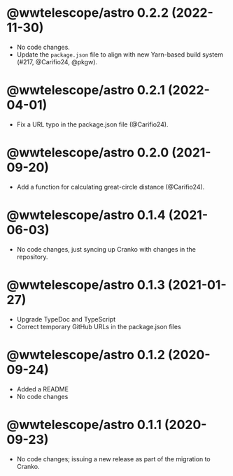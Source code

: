 # @wwtelescope/astro 0.2.2 (2022-11-30)

- No code changes.
- Update the `package.json` file to align with new Yarn-based build system (#217, @Carifio24, @pkgw).


# @wwtelescope/astro 0.2.1 (2022-04-01)

- Fix a URL typo in the package.json file (@Carifio24).


# @wwtelescope/astro 0.2.0 (2021-09-20)

- Add a function for calculating great-circle distance (@Carifio24).


# @wwtelescope/astro 0.1.4 (2021-06-03)

- No code changes, just syncing up Cranko with changes in the repository.


# @wwtelescope/astro 0.1.3 (2021-01-27)

- Upgrade TypeDoc and TypeScript
- Correct temporary GitHub URLs in the package.json files


# @wwtelescope/astro 0.1.2 (2020-09-24)

- Added a README
- No code changes


# @wwtelescope/astro 0.1.1 (2020-09-23)

- No code changes; issuing a new release as part of the migration to Cranko.

